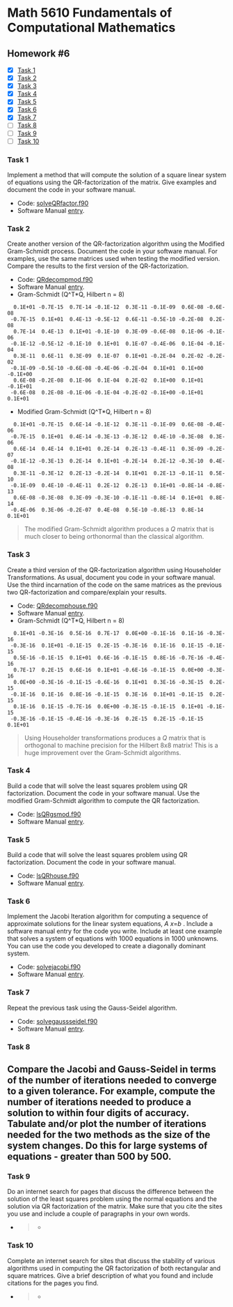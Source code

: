 # Math 5610 Fundamentals of Computational Mathematics

## Homework #6

- [x] [Task 1](#task-1)
- [x] [Task 2](#task-2)
- [x] [Task 3](#task-3)
- [x] [Task 4](#task-4)
- [x] [Task 5](#task-5)
- [x] [Task 6](#task-6)
- [x] [Task 7](#task-7)
- [ ] [Task 8](#task-8)
- [ ] [Task 9](#task-9)
- [ ] [Task 10](#task-10)

### Task 1
Implement a method that will compute the solution of a square linear system of equations using the QR-factorization of the matrix. Give examples and document the code in your software manual.
- Code: [solveQRfactor.f90](solveQRfactor.f90)
- Software Manual [entry](Software_Manual/solveQRfactor.md).


### Task 2
Create another version of the QR-factorization algorithm using the Modified Gram-Schmidt process. Document the code in your software manual. For examples, use the same matrices used when testing the modified version. Compare the results to the first version of the QR-factorization.
- Code: [QRdecompmod.f90](QRdecompmod.f90)
- Software Manual [entry](Software_Manual/QRdecompmod.md).
- Gram-Schmidt (Q^T*Q, Hilbert n = 8)

```
  0.1E+01 -0.7E-15  0.7E-14 -0.1E-12  0.3E-11 -0.1E-09  0.6E-08 -0.6E-08
 -0.7E-15  0.1E+01  0.4E-13 -0.5E-12  0.6E-11 -0.5E-10 -0.2E-08  0.2E-08
  0.7E-14  0.4E-13  0.1E+01 -0.1E-10  0.3E-09 -0.6E-08  0.1E-06 -0.1E-06
 -0.1E-12 -0.5E-12 -0.1E-10  0.1E+01  0.1E-07 -0.4E-06  0.1E-04 -0.1E-04
  0.3E-11  0.6E-11  0.3E-09  0.1E-07  0.1E+01 -0.2E-04  0.2E-02 -0.2E-02
 -0.1E-09 -0.5E-10 -0.6E-08 -0.4E-06 -0.2E-04  0.1E+01  0.1E+00 -0.1E+00
  0.6E-08 -0.2E-08  0.1E-06  0.1E-04  0.2E-02  0.1E+00  0.1E+01 -0.1E+01
 -0.6E-08  0.2E-08 -0.1E-06 -0.1E-04 -0.2E-02 -0.1E+00 -0.1E+01  0.1E+01
```
- Modified Gram-Schmidt (Q^T*Q, Hilbert n = 8)

```
  0.1E+01 -0.7E-15  0.6E-14 -0.1E-12  0.3E-11 -0.1E-09  0.6E-08 -0.4E-06
 -0.7E-15  0.1E+01  0.4E-14 -0.3E-13 -0.3E-12  0.4E-10 -0.3E-08  0.3E-06
  0.6E-14  0.4E-14  0.1E+01  0.2E-14  0.2E-13 -0.4E-11  0.3E-09 -0.2E-07
 -0.1E-12 -0.3E-13  0.2E-14  0.1E+01 -0.2E-14  0.2E-12 -0.3E-10  0.4E-08
  0.3E-11 -0.3E-12  0.2E-13 -0.2E-14  0.1E+01  0.2E-13 -0.1E-11  0.5E-10
 -0.1E-09  0.4E-10 -0.4E-11  0.2E-12  0.2E-13  0.1E+01 -0.8E-14 -0.8E-13
  0.6E-08 -0.3E-08  0.3E-09 -0.3E-10 -0.1E-11 -0.8E-14  0.1E+01  0.8E-14
 -0.4E-06  0.3E-06 -0.2E-07  0.4E-08  0.5E-10 -0.8E-13  0.8E-14  0.1E+01
```
> The modified Gram-Schmidt algorithm produces a _Q_ matrix that is much closer to being orthonormal than the classical algorithm.

### Task 3
Create a third version of the QR-factorization algorithm using Householder Transformations. As usual, document you code in your software manual. Use the third incarnation of the code on the same matrices as the previous two QR-factorization and compare/explain your results.
- Code: [QRdecomphouse.f90](QRdecomphouse.f90)
- Software Manual [entry](Software_Manual/QRdecomphouse.md).
- Gram-Schmidt (Q^T*Q, Hilbert n = 8)

```
  0.1E+01 -0.3E-16  0.5E-16  0.7E-17  0.0E+00 -0.1E-16  0.1E-16 -0.3E-16
 -0.3E-16  0.1E+01 -0.1E-15  0.2E-15 -0.3E-16  0.1E-16  0.1E-15 -0.1E-15
  0.5E-16 -0.1E-15  0.1E+01  0.6E-16 -0.1E-15  0.8E-16 -0.7E-16 -0.4E-16
  0.7E-17  0.2E-15  0.6E-16  0.1E+01 -0.6E-16 -0.1E-15  0.0E+00 -0.3E-16
  0.0E+00 -0.3E-16 -0.1E-15 -0.6E-16  0.1E+01  0.3E-16 -0.3E-15  0.2E-15
 -0.1E-16  0.1E-16  0.8E-16 -0.1E-15  0.3E-16  0.1E+01 -0.1E-15  0.2E-15
  0.1E-16  0.1E-15 -0.7E-16  0.0E+00 -0.3E-15 -0.1E-15  0.1E+01 -0.1E-15
 -0.3E-16 -0.1E-15 -0.4E-16 -0.3E-16  0.2E-15  0.2E-15 -0.1E-15  0.1E+01
```
> Using Householder transformations produces a _Q_ matrix that is orthogonal to machine precision for the Hilbert 8x8 matrix! This is a huge improvement over the Gram-Schmidt algorithms.

### Task 4
Build a code that will solve the least squares problem using QR factorization. Document the code in your software manual. Use the modified Gram-Schmidt algorithm to compute the QR factorization.
- Code: [lsQRgsmod.f90](lsQRgsmod.f90)
- Software Manual [entry](Software_Manual/lsQRgsmod.md).

### Task 5
Build a code that will solve the least squares problem using QR factorization. Document the code in your software manual.
- Code: [lsQRhouse.f90](lsQRhouse.f90)
- Software Manual [entry](Software_Manual/lsQRhouse.md).

### Task 6
Implement the Jacobi Iteration algorithm for computing a sequence of approximate solutions for the linear system equations, _A_ _x_=_b_ . Include a software manual entry for the code you write. Include at least one example that solves a system of equations with 1000 equations in 1000 unknowns. You can use the code you developed to create a diagonally dominant system.
- Code: [solvejacobi.f90](solvejacobi.f90)
- Software Manual [entry](Software_Manual/solvejacobi.md).

### Task 7
Repeat the previous task using the Gauss-Seidel algorithm.
- Code: [solvegaussseidel.f90](solvegaussseidel.f90)
- Software Manual [entry](Software_Manual/solvegaussseidel.md).

### Task 8
Compare the Jacobi and Gauss-Seidel in terms of the number of iterations needed to converge to a given tolerance. For example, compute the number of iterations needed to produce a solution to within four digits of accuracy. Tabulate and/or plot the number of iterations needed for the two methods as the size of the system changes. Do this for large systems of equations - greater than 500 by 500.
- 


### Task 9
Do an internet search for pages that discuss the difference between the solution of the least squares problem using the normal equations and the solution via QR factorization of the matrix. Make sure that you cite the sites you use and include a couple of paragraphs in your own words.
- > 
  >
  > - 

### Task 10
Complete an internet search for sites that discuss the stability of various algorithms used in computing the QR factorization of both rectangular and square matrices. Give a brief description of what you found and include citations for the pages you find.
- > 
  >
  > - 